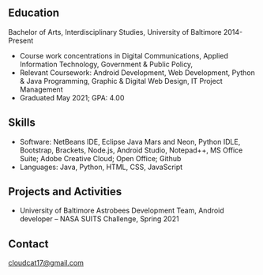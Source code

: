 ## Education

Bachelor of Arts, Interdisciplinary Studies, University of Baltimore 2014-Present
- Course work concentrations in Digital Communications, Applied Information Technology, Government & Public Policy, 
- Relevant Coursework: Android Development, Web Development, Python & Java Programming, Graphic & Digital Web Design, IT Project Management
- Graduated May 2021; GPA: 4.00

## Skills

- Software: NetBeans IDE, Eclipse Java Mars and Neon, Python IDLE, Bootstrap, Brackets, Node.js, Android Studio, Notepad++, MS Office Suite; Adobe Creative Cloud; Open Office; Github
- Languages: Java, Python, HTML, CSS, JavaScript

## Projects and Activities
- University of Baltimore Astrobees Development Team, Android developer – NASA SUITS Challenge, Spring 2021

## Contact
cloudcat17@gmail.com
